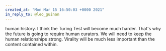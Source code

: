 ```yaml
---
created_at: "Mon Mar 15 16:50:03 +0000 2021"
in_reply_to: @leo_guinan
---
```


human history. I think the Turing Test will become much harder. That's why the future is going to require human curators. We will need to keep the human relationships strong. Virality will be much less important than the content contained within.
